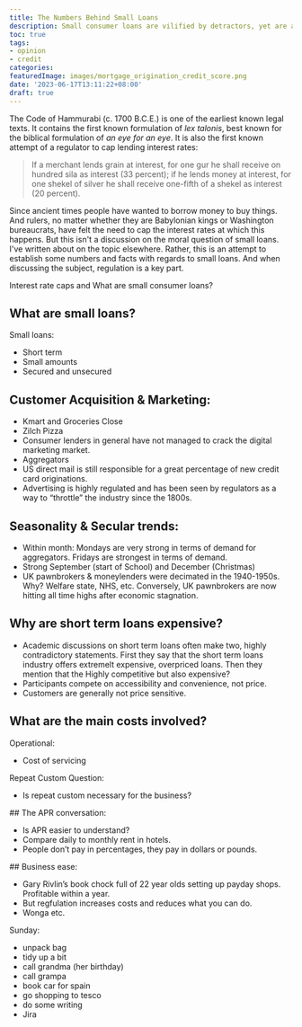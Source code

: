 ```yaml
---
title: The Numbers Behind Small Loans
description: Small consumer loans are vilified by detractors, yet are a close to a human universal. Usury or legitimate business? What are the numbers behind moneylending?
toc: true
tags:
- opinion
- credit
categories:
featuredImage: images/mortgage_origination_credit_score.png
date: '2023-06-17T13:11:22+08:00'
draft: true
---
```


The Code of Hammurabi (c. 1700 B.C.E.) is one of the earliest known legal texts. It contains the first known formulation of _lex talonis_, best known for the biblical formulation of _an eye for an eye_. It is also the first known attempt of a regulator to cap lending interest rates:

> If a merchant lends grain at interest, for one gur he shall receive on hundred sila as interest (33 percent); if he lends money at interest, for one shekel of silver he shall receive one-fifth of a shekel as interest (20 percent).

Since ancient times people have wanted to borrow money to buy things. And rulers, no matter whether they are Babylonian kings or Washington bureaucrats, have felt the need to cap the interest rates at which this happens. But this isn't a discussion on the moral question of small loans. I've written about on the topic elsewhere. Rather, this is an attempt to establish some numbers and facts with regards to small loans. And when discussing the subject, regulation is a key part.

Interest rate caps and What are small consumer loans?

## What are small loans?

Small loans:

- Short term
- Small amounts
- Secured and unsecured


## Customer Acquisition & Marketing:

- Kmart and Groceries Close
- Zilch Pizza
- Consumer lenders in general have not managed to crack the digital marketing market.
- Aggregators
- US direct mail is still responsible for a great percentage of new credit card originations.
- Advertising is highly regulated and has been seen by regulators as a way to “throttle” the industry since the 1800s.

## Seasonality & Secular trends:

- Within month: Mondays are very strong in terms of demand for aggregators. Fridays are strongest in terms of demand.
- Strong September (start of School) and December (Christmas)
- UK pawnbrokers & moneylenders were decimated in the 1940-1950s. Why? Welfare state, NHS, etc. Conversely, UK pawnbrokers are now hitting all time highs after economic stagnation.

## Why are short term loans expensive?

- Academic discussions on short term loans often make two, highly contradictory statements. First they say that the short term loans industry offers extremelt expensive, overpriced loans. Then they mention that the Highly competitive but also expensive?
- Participants compete on accessibility and convenience, not price.
- Customers are generally not price sensitive.

## What are the main costs involved?

Operational:
- Cost of servicing

Repeat Custom Question:

- Is repeat custom necessary for the business?

## The APR conversation:

- Is APR easier to understand?
- Compare daily to monthly rent in hotels.
- People don’t pay in percentages, they pay in dollars or pounds.

## Business ease:

- Gary Rivlin’s book chock full of 22 year olds setting up payday shops. Profitable within a year.
- But regfulation increases costs and reduces what you can do.
- Wonga etc.


Sunday:
- unpack bag
- tidy up a bit
- call grandma (her birthday)
- call grampa
- book car for spain
- go shopping to tesco
- do some writing
- Jira
